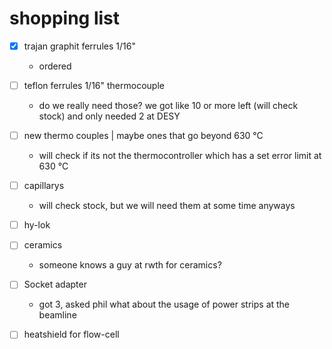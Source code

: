 # shopping list
- [x] trajan graphit ferrules 1/16"
  - ordered
- [ ] teflon ferrules 1/16" thermocouple 
  - do we really need those? we got like 10 or more left (will check stock) and only needed 2 at DESY
- [ ] new thermo couples | maybe ones that go beyond 630 °C
  - will check if its not the thermocontroller which has a set error limit at 630 °C 
- [ ] capillarys
  - will check stock, but we will need them at some time anyways
- [ ] hy-lok
- [ ] ceramics
  - someone knows a guy at rwth for ceramics?
- [ ] Socket adapter
  - got 3, asked phil what about the usage of power strips at the beamline
- [ ] heatshield for flow-cell
    
